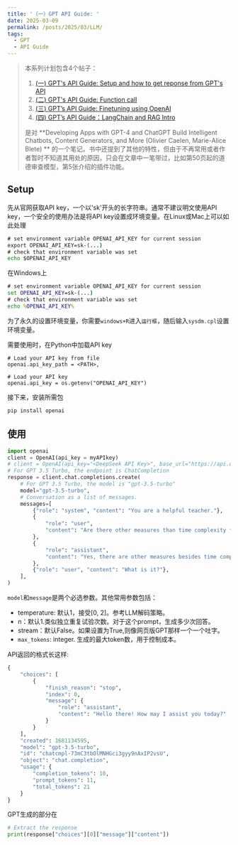 ```yaml
---
title: '（一）GPT API Guide: '
date: 2025-03-09
permalink: /posts/2025/03/LLM/
tags:
  - GPT
  - API Guide
---
```


> 本系列计划包含4个帖子：
> 1. [(一) GPT's API Guide: Setup and how to get reponse from GPT's API]()
> 2. [(二) GPT's API Guide: Function call]()
> 3. [(三) GPT’s API Guide: Finetuning using OpenAI]()
> 4. [(四) GPT’s API Guide：LangChain and RAG Intro]()
>
> 是对 **Developing Apps with GPT-4 and ChatGPT Build Intelligent Chatbots, Content Generators, and More (Olivier Caelen, Marie-Alice Blete) ** 的一个笔记。书中还提到了其他的特性，但由于不再常用或者作者暂时不知道其用处的原因，只会在文章中一笔带过，比如第50页起的道德审查模型，第5张介绍的插件功能。

## Setup

先从官网获取API key，一个以'sk'开头的长字符串。通常不建议明文使用API key，一个安全的使用办法是将API key设置成环境变量。在Linux或Mac上可以如此处理

```cmd
# set environment variable OPENAI_API_KEY for current session
export OPENAI_API_KEY=sk-(...)
# check that environment variable was set
echo $OPENAI_API_KEY
```

在Windows上
```cmd
# set environment variable OPENAI_API_KEY for current session
set OPENAI_API_KEY=sk-(...)
# check that environment variable was set
echo %OPENAI_API_KEY%
```

为了永久的设置环境变量，你需要`windows+R`进入`运行框`，随后输入`sysdm.cpl`设置环境变量。

需要使用时，在Python中加载API key
```
# Load your API key from file
openai.api_key_path = <PATH>, 

# Load your API key 
openai.api_key = os.getenv("OPENAI_API_KEY")
```

接下来，安装所需包
```
pip install openai
```

## 使用

```python
import openai
client = OpenAI(api_key = myAPIkey)
# client = OpenAI(api_key="<DeepSeek API Key>", base_url="https://api.deepseek.com")
# For GPT 3.5 Turbo, the endpoint is ChatCompletion
response = client.chat.completions.create(
    # For GPT 3.5 Turbo, the model is "gpt-3.5-turbo"
    model="gpt-3.5-turbo",
    # Conversation as a list of messages.
    messages=[
        {"role": "system", "content": "You are a helpful teacher."},
        {
            "role": "user",
            "content": "Are there other measures than time complexity for an algorithm?",
        },
        {
            "role": "assistant",
            "content": "Yes, there are other measures besides time complexity for an algorithm, such as space complexity.",
        },
        {"role": "user", "content": "What is it?"},
    ],
)
```

`model`和`message`是两个必选参数。其他常用参数包括：
- temperature: 默认1，接受[0, 2]。参考LLM解码策略。
- n：默认1.类似独立重复试验次数。对于这个prompt，生成多少次回答。
- stream：默认False。如果设置为True,则像网页版GPT那样一个一个吐字。
- `max_tokens`: integer. 生成的最大token数，用于控制成本。

API返回的格式长这样:
```python
{ 
	"choices": [ 
		{ 
			"finish_reason": "stop", 
			"index": 0, 
			"message": { 
				"role": "assistant", 
				"content": "Hello there! How may I assist you today?" 
			} 
		} 
	], 
	"created": 1681134595, 
	"model": "gpt-3.5-turbo", 
	"id": "chatcmpl-73mC3tbOlMNHGci3gyy9nAxIP2vsU", 
	"object": "chat.completion", 
	"usage": { 
		"completion_tokens": 10, 
		"prompt_tokens": 11, 
		"total_tokens": 21 
	} 
}
```

GPT生成的部分在
```python
# Extract the response
print(response["choices"][0]["message"]["content"])
```